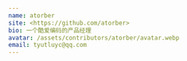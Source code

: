 ```yaml
---
name: atorber
site: <https://github.com/atorber>
bio: 一个酷爱编码的产品经理
avatar: /assets/contributors/atorber/avatar.webp
email: tyutluyc@qq.com
---
```

